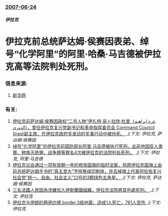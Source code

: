 ### [2007-06-24](/news/2007/06/24/index.md)

##### 伊拉克
# 伊拉克前总统萨达姆·侯赛因表弟、绰号“化学阿里”的阿里·哈桑·马吉德被伊拉克高等法院判处死刑。




### 信息来源:

1. [新华网](http://news.xinhuanet.com/world/2007-06/24/content_6285339.htm)

### 有关:

1. [伊拉克前萨达姆·侯赛因政权“二号人物”伊扎特·易卜拉欣·杜里（عزة إبراهيم الدوري），曾任伊拉克复兴党副书记和革命指挥委员会 Command Council (Iraq)副主席，在伊拉克政府军发动的军事行动中被炸死。 ](/news/2015/04/17/伊拉克前萨达姆-侯赛因政权-二号人物-伊扎特-易卜拉欣-杜里-عزة-إبراهيم-الدوري-曾任伊拉克复兴党副.md) _上下文: 伊拉克, 萨达姆·侯赛因_
2. [ 绰号“化学阿里”的伊拉克前国防部长阿里·马吉德被执行死刑，此前他因反人类罪、种族灭绝罪、战争罪等罪名4次被伊拉克的法院判处死刑。](/news/2010/01/25/绰号-化学阿里-的伊拉克前国防部长阿里-马吉德被执行死刑-此前他因反人类罪-种族灭绝罪-战争罪等罪名4次被伊拉克的法院.md) _上下文: 伊拉克, 阿里·马吉德_
3. [伊拉克议会通过一项有效期一年的修改国旗的临时法案，将原伊拉克国旗上由前总统萨达姆手书的“真主至大”字样换成印刷体，并去掉旗上代表阿拉伯复兴社会党“统一、自由、社会主义”口号的3颗绿色五角星。 ](/news/2008/01/22/伊拉克议会通过一项有效期一年的修改国旗的临时法案-将原伊拉克国旗上由前总统萨达姆手书的-真主至大-字样换成印刷体-并去掉.md) _上下文: 伊拉克, 萨达姆·侯赛因_
4. [三名法國人民因為涉嫌加入伊斯蘭國組織，伊拉克法院將其判處死刑。 ](/news/2019/05/26/三名法國人民因為涉嫌加入伊斯蘭國組織-伊拉克法院將其判處死刑.md) _上下文: 伊拉克_
5. [伊拉克与伊朗的两伊边境 border.3级地震，造成1人死亡，761人受伤 ](/news/2018/11/25/伊拉克与伊朗的两伊边境-border3级地震-造成1人死亡-761人受伤.md) _上下文: 伊拉克_
